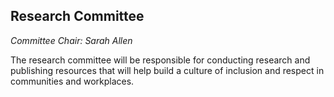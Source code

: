 ## Research Committee

_Committee Chair:  Sarah Allen_

The research committee will be responsible for conducting research and publishing resources that will help build a culture of inclusion and respect in communities and workplaces.
